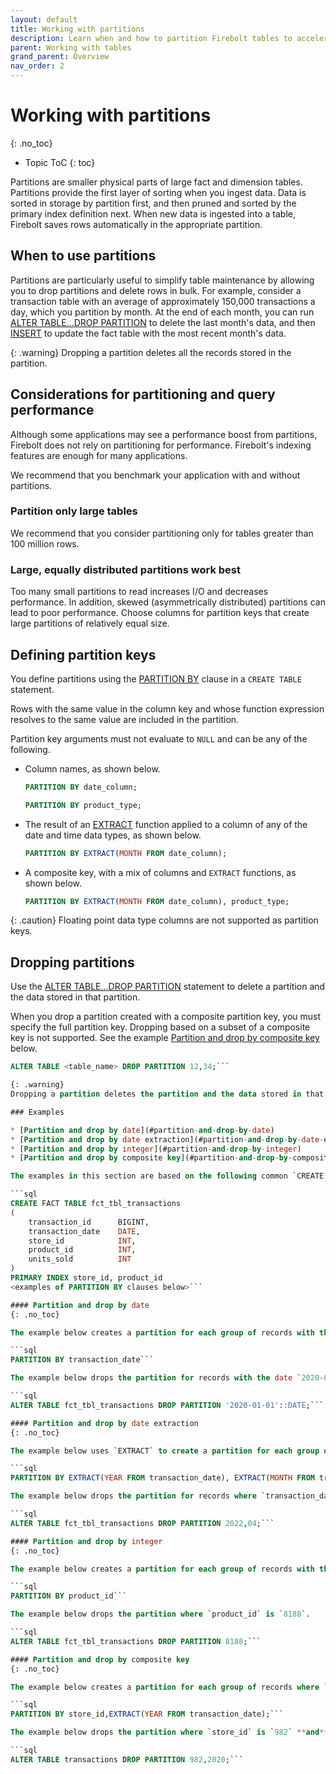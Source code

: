 ```yaml
---
layout: default
title: Working with partitions
description: Learn when and how to partition Firebolt tables to accelerate query performance and simplify table maintenance.
parent: Working with tables
grand_parent: Overview
nav_order: 2
---
```


# Working with partitions
{: .no_toc}

* Topic ToC
{: toc}

Partitions are smaller physical parts of large fact and dimension tables. Partitions provide the first layer of sorting when you ingest data. Data is sorted in storage by partition first, and then pruned and sorted by the primary index definition next. When new data is ingested into a table, Firebolt saves rows automatically in the appropriate partition.

## When to use partitions

Partitions are particularly useful to simplify table maintenance by allowing you to drop partitions and delete rows in bulk. For example, consider a transaction table with an average of approximately 150,000 transactions a day, which you partition by month. At the end of each month, you can run [ALTER TABLE...DROP PARTITION](/sql-reference/commands/alter-table-drop-partition.md) to delete the last month's data, and then [INSERT](/sql-reference/commands/insert-into.md) to update the fact table with the most recent month's data.

{: .warning}
Dropping a partition deletes all the records stored in the partition.

## Considerations for partitioning and query performance

Although some applications may see a performance boost from partitions, Firebolt does not rely on partitioning for performance. Firebolt's indexing features are enough for many applications.

We recommend that you benchmark your application with and without partitions.

### Partition only large tables
We recommend that you consider partitioning only for tables greater than 100 million rows.

### Large, equally distributed partitions work best

Too many small partitions to read increases I/O and decreases performance. In addition, skewed (asymmetrically distributed) partitions can lead to poor performance. Choose columns for partition keys that create large partitions of relatively equal size.

## Defining partition keys

You define partitions using the [PARTITION BY](../sql_reference/commands/data-definition/create-fact-dimension-table.md#partition-by) clause in a `CREATE TABLE` statement.

Rows with the same value in the column key and whose function expression resolves to the same value are included in the partition.

Partition key arguments must not evaluate to `NULL` and can be any of the following.

* Column names, as shown below.  
  ```sql
  PARTITION BY date_column;
  ```  
  ```sql
  PARTITION BY product_type;
  ```

* The result of an [EXTRACT](../sql_reference/functions-reference/date-and-time/extract-new.md) function applied to a column of any of the date and time data types, as shown below.  
  ```sql
  PARTITION BY EXTRACT(MONTH FROM date_column);
  ```

* A composite key, with a mix of columns and `EXTRACT` functions, as shown below.  
  ```sql
  PARTITION BY EXTRACT(MONTH FROM date_column), product_type;
  ```
  
{: .caution}
Floating point data type columns are not supported as partition keys.

## Dropping partitions

Use the [ALTER TABLE...DROP PARTITION](../sql_reference/commands/data-management/alter-table-drop-partition.md) statement to delete a partition and the data stored in that partition.

When you drop a partition created with a composite partition key, you must specify the full partition key. Dropping based on a subset of a composite key is not supported. See the example [Partition and drop by composite key](#partition-and-drop-by-composite-key) below.

```sql
ALTER TABLE <table_name> DROP PARTITION 12,34;```

{: .warning}
Dropping a partition deletes the partition and the data stored in that partition.

### Examples

* [Partition and drop by date](#partition-and-drop-by-date)
* [Partition and drop by date extraction](#partition-and-drop-by-date-extraction)
* [Partition and drop by integer](#partition-and-drop-by-integer)
* [Partition and drop by composite key](#partition-and-drop-by-composite-key)

The examples in this section are based on the following common `CREATE TABLE` example. Each example is based on the addition of the `PARTITION BY` statement shown.

```sql
CREATE FACT TABLE fct_tbl_transactions
(
    transaction_id      BIGINT,
    transaction_date    DATE,
    store_id            INT,
    product_id          INT,
    units_sold          INT
)
PRIMARY INDEX store_id, product_id
<examples of PARTITION BY clauses below>```

#### Partition and drop by date
{: .no_toc}

The example below creates a partition for each group of records with the same date value in `transaction_date`.

```sql
PARTITION BY transaction_date```

The example below drops the partition for records with the date `2020-01-01`. The date is provided as a string literal and must be cast to the `DATE` data type in the command. The command uses the [:: operator for CAST](../sql_reference/operators.md#-operator-for-cast).

```sql
ALTER TABLE fct_tbl_transactions DROP PARTITION '2020-01-01'::DATE;```

#### Partition and drop by date extraction
{: .no_toc}

The example below uses `EXTRACT` to create a partition for each group of records with the same year value in `transaction_date`.

```sql
PARTITION BY EXTRACT(YEAR FROM transaction_date), EXTRACT(MONTH FROM transaction_date);```

The example below drops the partition for records where `transaction_date` is `3`, which corresponds to the month of March. The month is specified as an integer in the command.

```sql
ALTER TABLE fct_tbl_transactions DROP PARTITION 2022,04;```

#### Partition and drop by integer
{: .no_toc}

The example below creates a partition for each group of records with the same value for `product_id`.

```sql
PARTITION BY product_id```

The example below drops the partition where `product_id` is `8188`.

```sql
ALTER TABLE fct_tbl_transactions DROP PARTITION 8188;```

#### Partition and drop by composite key
{: .no_toc}

The example below creates a partition for each group of records where `store_id` is the same value **and** `transaction_date` is the same year.

```sql
PARTITION BY store_id,EXTRACT(YEAR FROM transaction_date);```

The example below drops the partition where `store_id` is `982` **and** `transaction_date` is `2020` .

```sql
ALTER TABLE transactions DROP PARTITION 982,2020;```
